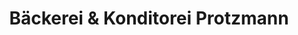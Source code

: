 ---
title: "Bäckerei & Konditorei Protzmann"
url: /friedrichroda/baeckerei-und-konditorei-protzmann/
shop: Bäckerei
---